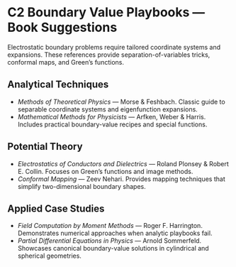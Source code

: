 # C2 Boundary Value Playbooks — Book Suggestions

Electrostatic boundary problems require tailored coordinate systems and expansions. These references provide separation-of-variables tricks, conformal maps, and Green’s functions.

## Analytical Techniques
- *Methods of Theoretical Physics* — Morse & Feshbach. Classic guide to separable coordinate systems and eigenfunction expansions.
- *Mathematical Methods for Physicists* — Arfken, Weber & Harris. Includes practical boundary-value recipes and special functions.

## Potential Theory
- *Electrostatics of Conductors and Dielectrics* — Roland Plonsey & Robert E. Collin. Focuses on Green’s functions and image methods.
- *Conformal Mapping* — Zeev Nehari. Provides mapping techniques that simplify two-dimensional boundary shapes.

## Applied Case Studies
- *Field Computation by Moment Methods* — Roger F. Harrington. Demonstrates numerical approaches when analytic playbooks fail.
- *Partial Differential Equations in Physics* — Arnold Sommerfeld. Showcases canonical boundary-value solutions in cylindrical and spherical geometries.
